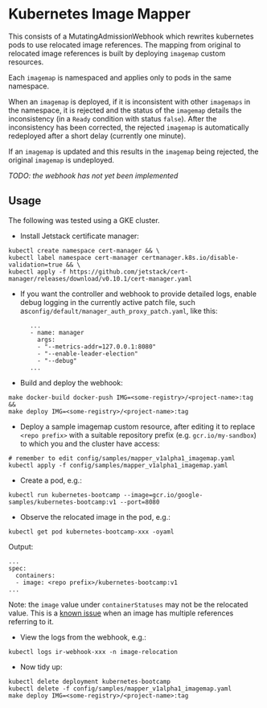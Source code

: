 # Kubernetes Image Mapper

This consists of a MutatingAdmissionWebhook which rewrites kubernetes pods to use relocated image references.
The mapping from original to relocated image references is built by deploying `imagemap` custom resources.

Each `imagemap` is namespaced and applies only to pods in the same namespace.

When an `imagemap` is deployed, if it is inconsistent with other `imagemaps` in the namespace, it is rejected
and the status of the `imagemap` details the inconsistency (in a `Ready` condition with status `false`).
After the inconsistency has been corrected, the rejected `imagemap` is automatically redeployed after a
short delay (currently one minute).

If an `imagemap` is updated and this results in the `imagemap` being rejected, the original `imagemap` is undeployed.

*TODO: the webhook has not yet been implemented*

## Usage

The following was tested using a GKE cluster.

* Install Jetstack certificate manager:
```
kubectl create namespace cert-manager && \
kubectl label namespace cert-manager certmanager.k8s.io/disable-validation=true && \
kubectl apply -f https://github.com/jetstack/cert-manager/releases/download/v0.10.1/cert-manager.yaml
```

* If you want the controller and webhook to provide detailed logs, enable debug logging in the currently active patch
file, such as`config/default/manager_auth_proxy_patch.yaml`, like this:
```
      ...
      - name: manager
        args:
        - "--metrics-addr=127.0.0.1:8080"
        - "--enable-leader-election"
        - "--debug"
      ...
```

* Build and deploy the webhook:
```
make docker-build docker-push IMG=<some-registry>/<project-name>:tag &&
make deploy IMG=<some-registry>/<project-name>:tag
```

* Deploy a sample imagemap custom resource, after editing it to replace `<repo prefix>` with a suitable repository
prefix (e.g. `gcr.io/my-sandbox`) to which you and the cluster have access:
```
# remember to edit config/samples/mapper_v1alpha1_imagemap.yaml
kubectl apply -f config/samples/mapper_v1alpha1_imagemap.yaml
```

* Create a pod, e.g.:
```
kubectl run kubernetes-bootcamp --image=gcr.io/google-samples/kubernetes-bootcamp:v1 --port=8080
```

* Observe the relocated image in the pod, e.g.:
```
kubectl get pod kubernetes-bootcamp-xxx -oyaml
```
Output:
```
...
spec:
  containers:
  - image: <repo prefix>/kubernetes-bootcamp:v1
...
```

Note: the `image` value under `containerStatuses` may not be the relocated value. This is a [known issue](https://github.com/kubernetes/kubernetes/issues/51017) when an image has multiple references referring to it. 

* View the logs from the webhook, e.g.:
```
kubectl logs ir-webhook-xxx -n image-relocation
```

* Now tidy up:
```
kubectl delete deployment kubernetes-bootcamp
kubectl delete -f config/samples/mapper_v1alpha1_imagemap.yaml
make deploy IMG=<some-registry>/<project-name>:tag
```
